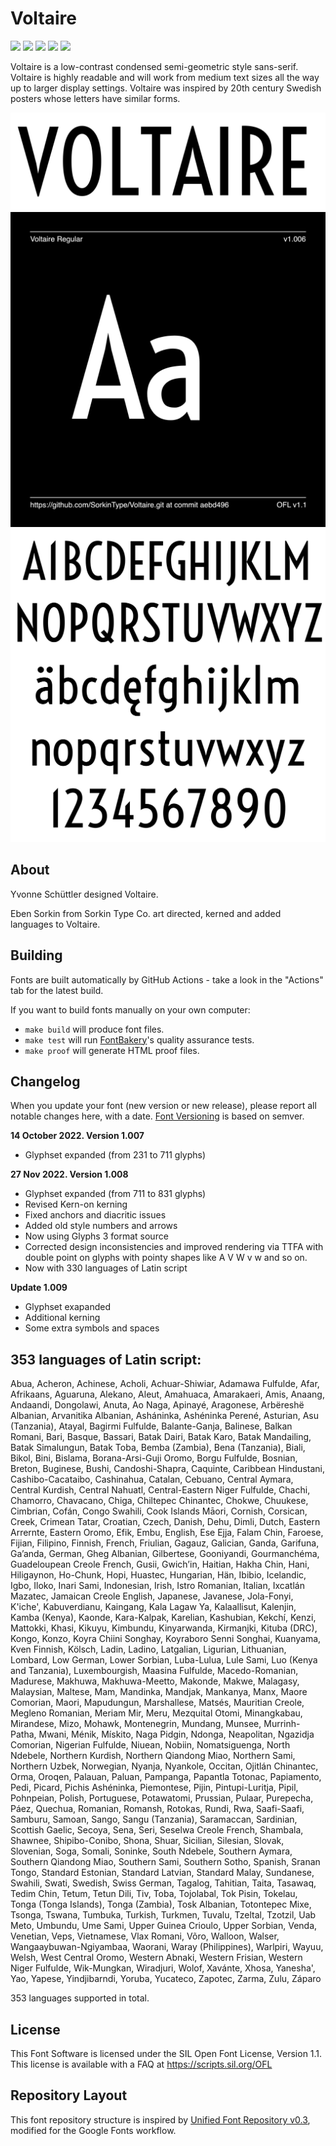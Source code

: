 # Voltaire

[![][Fontbakery]](https://SorkinType.github.io/Voltaire/fontbakery/fontbakery-report.html)
[![][Universal]](https://SorkinType.github.io/Voltaire/fontbakery/fontbakery-report.html)
[![][GF Profile]](https://SorkinType.github.io/Voltaire/fontbakery/fontbakery-report.html)
[![][Outline Correctness]](https://SorkinType.github.io/Voltaire/fontbakery/fontbakery-report.html)
[![][Shaping]](https://SorkinType.github.io/Voltaire/fontbakery/fontbakery-report.html)

[Fontbakery]: https://img.shields.io/endpoint?url=https%3A%2F%2Fraw.githubusercontent.com%2FSorkinType%2FVoltaire%2Fgh-pages%2Fbadges%2Foverall.json
[GF Profile]: https://img.shields.io/endpoint?url=https%3A%2F%2Fraw.githubusercontent.com%2FSorkinType%2FVoltaire%2Fgh-pages%2Fbadges%2FGoogleFonts.json
[Outline Correctness]: https://img.shields.io/endpoint?url=https%3A%2F%2Fraw.githubusercontent.com%2FSorkinType%2FVoltaire%2Fgh-pages%2Fbadges%2FOutlineCorrectnessChecks.json
[Shaping]: https://img.shields.io/endpoint?url=https%3A%2F%2Fraw.githubusercontent.com%2FSorkinType%2FVoltaire%2Fgh-pages%2Fbadges%2FShapingChecks.json
[Universal]: https://img.shields.io/endpoint?url=https%3A%2F%2Fraw.githubusercontent.com%2FSorkinType%2FVoltaire%2Fgh-pages%2Fbadges%2FUniversal.json

Voltaire is a low-contrast condensed semi-geometric style sans-serif. Voltaire is highly readable and will work from medium text sizes all the way up to larger display settings. Voltaire was inspired by 20th century Swedish posters whose letters have similar forms.

![Sample Image](documentation/image2.png)
![Sample Image](documentation/image1.png)
![Sample Image](documentation/image3.png)

## About

Yvonne Schüttler designed Voltaire.

Eben Sorkin from Sorkin Type Co. art directed, kerned and added languages to Voltaire. 


## Building

Fonts are built automatically by GitHub Actions - take a look in the "Actions" tab for the latest build.

If you want to build fonts manually on your own computer:

* `make build` will produce font files.
* `make test` will run [FontBakery](https://github.com/googlefonts/fontbakery)'s quality assurance tests.
* `make proof` will generate HTML proof files.


## Changelog

When you update your font (new version or new release), please report all notable changes here, with a date.
[Font Versioning](https://github.com/googlefonts/gf-docs/tree/main/Spec#font-versioning) is based on semver. 


**14 October 2022. Version 1.007**
- Glyphset expanded (from 231 to 711 glyphs)

**27 Nov 2022. Version 1.008**
- Glyphset expanded (from 711 to 831 glyphs)
- Revised Kern-on kerning
- Fixed anchors and diacritic issues
- Added old style numbers and arrows
- Now using Glyphs 3 format source
- Corrected design inconsistencies and improved rendering via TTFA with double point on glyphs with pointy shapes like A V W v w and so on. 
- Now with 330 languages of Latin script


**Update 1.009**
- Glyphset exapanded
- Additional kerning
- Some extra symbols and spaces

353 languages of Latin script:
------------------------------
Abua, Acheron, Achinese, Acholi, Achuar-Shiwiar, Adamawa Fulfulde, Afar, Afrikaans, Aguaruna, Alekano, Aleut, Amahuaca, Amarakaeri, Amis, Anaang, Andaandi, Dongolawi, Anuta, Ao Naga, Apinayé, Aragonese, Arbëreshë Albanian, Arvanitika Albanian, Asháninka, Ashéninka Perené, Asturian, Asu (Tanzania), Atayal, Bagirmi Fulfulde, Balante-Ganja, Balinese, Balkan Romani, Bari, Basque, Bassari, Batak Dairi, Batak Karo, Batak Mandailing, Batak Simalungun, Batak Toba, Bemba (Zambia), Bena (Tanzania), Biali, Bikol, Bini, Bislama, Borana-Arsi-Guji Oromo, Borgu Fulfulde, Bosnian, Breton, Buginese, Bushi, Candoshi-Shapra, Caquinte, Caribbean Hindustani, Cashibo-Cacataibo, Cashinahua, Catalan, Cebuano, Central Aymara, Central Kurdish, Central Nahuatl, Central-Eastern Niger Fulfulde, Chachi, Chamorro, Chavacano, Chiga, Chiltepec Chinantec, Chokwe, Chuukese, Cimbrian, Cofán, Congo Swahili, Cook Islands Māori, Cornish, Corsican, Creek, Crimean Tatar, Croatian, Czech, Danish, Dehu, Dimli, Dutch, Eastern Arrernte, Eastern Oromo, Efik, Embu, English, Ese Ejja, Falam Chin, Faroese, Fijian, Filipino, Finnish, French, Friulian, Gagauz, Galician, Ganda, Garifuna, Ga’anda, German, Gheg Albanian, Gilbertese, Gooniyandi, Gourmanchéma, Guadeloupean Creole French, Gusii, Gwichʼin, Haitian, Hakha Chin, Hani, Hiligaynon, Ho-Chunk, Hopi, Huastec, Hungarian, Hän, Ibibio, Icelandic, Igbo, Iloko, Inari Sami, Indonesian, Irish, Istro Romanian, Italian, Ixcatlán Mazatec, Jamaican Creole English, Japanese, Javanese, Jola-Fonyi, K'iche', Kabuverdianu, Kaingang, Kala Lagaw Ya, Kalaallisut, Kalenjin, Kamba (Kenya), Kaonde, Kara-Kalpak, Karelian, Kashubian, Kekchí, Kenzi, Mattokki, Khasi, Kikuyu, Kimbundu, Kinyarwanda, Kirmanjki, Kituba (DRC), Kongo, Konzo, Koyra Chiini Songhay, Koyraboro Senni Songhai, Kuanyama, Kven Finnish, Kölsch, Ladin, Ladino, Latgalian, Ligurian, Lithuanian, Lombard, Low German, Lower Sorbian, Luba-Lulua, Lule Sami, Luo (Kenya and Tanzania), Luxembourgish, Maasina Fulfulde, Macedo-Romanian, Madurese, Makhuwa, Makhuwa-Meetto, Makonde, Makwe, Malagasy, Malaysian, Maltese, Mam, Mandinka, Mandjak, Mankanya, Manx, Maore Comorian, Maori, Mapudungun, Marshallese, Matsés, Mauritian Creole, Megleno Romanian, Meriam Mir, Meru, Mezquital Otomi, Minangkabau, Mirandese, Mizo, Mohawk, Montenegrin, Mundang, Munsee, Murrinh-Patha, Mwani, Ménik, Mískito, Naga Pidgin, Ndonga, Neapolitan, Ngazidja Comorian, Nigerian Fulfulde, Niuean, Nobiin, Nomatsiguenga, North Ndebele, Northern Kurdish, Northern Qiandong Miao, Northern Sami, Northern Uzbek, Norwegian, Nyanja, Nyankole, Occitan, Ojitlán Chinantec, Orma, Oroqen, Palauan, Paluan, Pampanga, Papantla Totonac, Papiamento, Pedi, Picard, Pichis Ashéninka, Piemontese, Pijin, Pintupi-Luritja, Pipil, Pohnpeian, Polish, Portuguese, Potawatomi, Prussian, Pulaar, Purepecha, Páez, Quechua, Romanian, Romansh, Rotokas, Rundi, Rwa, Saafi-Saafi, Samburu, Samoan, Sango, Sangu (Tanzania), Saramaccan, Sardinian, Scottish Gaelic, Secoya, Sena, Seri, Seselwa Creole French, Shambala, Shawnee, Shipibo-Conibo, Shona, Shuar, Sicilian, Silesian, Slovak, Slovenian, Soga, Somali, Soninke, South Ndebele, Southern Aymara, Southern Qiandong Miao, Southern Sami, Southern Sotho, Spanish, Sranan Tongo, Standard Estonian, Standard Latvian, Standard Malay, Sundanese, Swahili, Swati, Swedish, Swiss German, Tagalog, Tahitian, Taita, Tasawaq, Tedim Chin, Tetum, Tetun Dili, Tiv, Toba, Tojolabal, Tok Pisin, Tokelau, Tonga (Tonga Islands), Tonga (Zambia), Tosk Albanian, Totontepec Mixe, Tsonga, Tswana, Tumbuka, Turkish, Turkmen, Tuvalu, Tzeltal, Tzotzil, Uab Meto, Umbundu, Ume Sami, Upper Guinea Crioulo, Upper Sorbian, Venda, Venetian, Veps, Vietnamese, Vlax Romani, Võro, Walloon, Walser, Wangaaybuwan-Ngiyambaa, Waorani, Waray (Philippines), Warlpiri, Wayuu, Welsh, West Central Oromo, Western Abnaki, Western Frisian, Western Niger Fulfulde, Wik-Mungkan, Wiradjuri, Wolof, Xavánte, Xhosa, Yanesha', Yao, Yapese, Yindjibarndi, Yoruba, Yucateco, Zapotec, Zarma, Zulu, Záparo

353 languages supported in total.

## License

This Font Software is licensed under the SIL Open Font License, Version 1.1.
This license is available with a FAQ at
https://scripts.sil.org/OFL

## Repository Layout

This font repository structure is inspired by [Unified Font Repository v0.3](https://github.com/unified-font-repository/Unified-Font-Repository), modified for the Google Fonts workflow.
